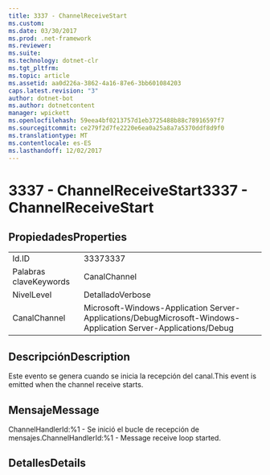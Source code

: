 ```yaml
---
title: 3337 - ChannelReceiveStart
ms.custom: 
ms.date: 03/30/2017
ms.prod: .net-framework
ms.reviewer: 
ms.suite: 
ms.technology: dotnet-clr
ms.tgt_pltfrm: 
ms.topic: article
ms.assetid: aa0d226a-3862-4a16-87e6-3bb601084203
caps.latest.revision: "3"
author: dotnet-bot
ms.author: dotnetcontent
manager: wpickett
ms.openlocfilehash: 59eea4bf0213757d1eb3725488b88c78916597f7
ms.sourcegitcommit: ce279f2d7fe2220e6ea0a25a8a7a5370ddf8d9f0
ms.translationtype: MT
ms.contentlocale: es-ES
ms.lasthandoff: 12/02/2017
---
```

# <a name="3337---channelreceivestart"></a><span data-ttu-id="db32c-102">3337 - ChannelReceiveStart</span><span class="sxs-lookup"><span data-stu-id="db32c-102">3337 - ChannelReceiveStart</span></span>
## <a name="properties"></a><span data-ttu-id="db32c-103">Propiedades</span><span class="sxs-lookup"><span data-stu-id="db32c-103">Properties</span></span>  
  
|||  
|-|-|  
|<span data-ttu-id="db32c-104">Id.</span><span class="sxs-lookup"><span data-stu-id="db32c-104">ID</span></span>|<span data-ttu-id="db32c-105">3337</span><span class="sxs-lookup"><span data-stu-id="db32c-105">3337</span></span>|  
|<span data-ttu-id="db32c-106">Palabras clave</span><span class="sxs-lookup"><span data-stu-id="db32c-106">Keywords</span></span>|<span data-ttu-id="db32c-107">Canal</span><span class="sxs-lookup"><span data-stu-id="db32c-107">Channel</span></span>|  
|<span data-ttu-id="db32c-108">Nivel</span><span class="sxs-lookup"><span data-stu-id="db32c-108">Level</span></span>|<span data-ttu-id="db32c-109">Detallado</span><span class="sxs-lookup"><span data-stu-id="db32c-109">Verbose</span></span>|  
|<span data-ttu-id="db32c-110">Canal</span><span class="sxs-lookup"><span data-stu-id="db32c-110">Channel</span></span>|<span data-ttu-id="db32c-111">Microsoft-Windows-Application Server-Applications/Debug</span><span class="sxs-lookup"><span data-stu-id="db32c-111">Microsoft-Windows-Application Server-Applications/Debug</span></span>|  
  
## <a name="description"></a><span data-ttu-id="db32c-112">Descripción</span><span class="sxs-lookup"><span data-stu-id="db32c-112">Description</span></span>  
 <span data-ttu-id="db32c-113">Este evento se genera cuando se inicia la recepción del canal.</span><span class="sxs-lookup"><span data-stu-id="db32c-113">This event is emitted when the channel receive starts.</span></span>  
  
## <a name="message"></a><span data-ttu-id="db32c-114">Mensaje</span><span class="sxs-lookup"><span data-stu-id="db32c-114">Message</span></span>  
 <span data-ttu-id="db32c-115">ChannelHandlerId:%1 - Se inició el bucle de recepción de mensajes.</span><span class="sxs-lookup"><span data-stu-id="db32c-115">ChannelHandlerId:%1 - Message receive loop started.</span></span>  
  
## <a name="details"></a><span data-ttu-id="db32c-116">Detalles</span><span class="sxs-lookup"><span data-stu-id="db32c-116">Details</span></span>
